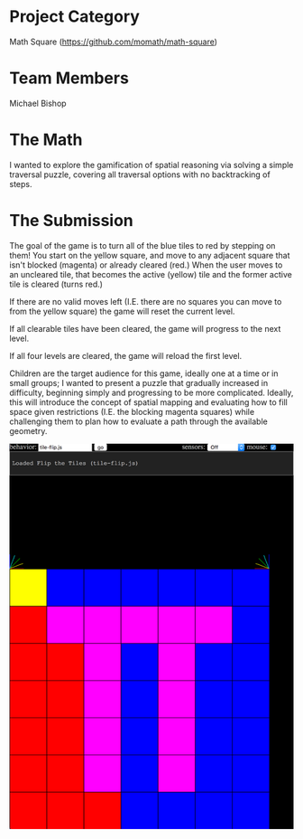 # Project Category 
Math Square (https://github.com/momath/math-square)

# Team Members
Michael Bishop

# The Math

I wanted to explore the gamification of spatial reasoning via solving a simple traversal puzzle, covering all traversal options with no backtracking of steps.

# The Submission

The goal of the game is to turn all of the blue tiles to red by stepping on them! You start on the yellow square, and move to any adjacent square that isn't blocked (magenta) or already cleared (red.) When the user moves to an uncleared tile, that becomes the active (yellow) tile and the former active tile is cleared (turns red.)

If there are no valid moves left (I.E. there are no squares you can move to from the yellow square) the game will reset the current level.

If all clearable tiles have been cleared, the game will progress to the next level. 

If all four levels are cleared, the game will reload the first level. 

Children are the target audience for this game, ideally one at a time or in small groups; I wanted to present a puzzle that gradually increased in difficulty, beginning simply and progressing to be more complicated. Ideally, this will introduce the concept of spatial mapping and evaluating how to fill space given restrictions (I.E. the blocking magenta squares) while challenging them to plan how to evaluate a path through the available geometry. 

![equation](https://github.com/bishpls/tile-flip/blob/master/example.png)
